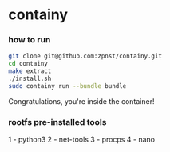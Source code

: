 # containy

### how to run

```bash
git clone git@github.com:zpnst/containy.git
cd containy
make extract
./install.sh
sudo containy run --bundle bundle
```

Congratulations, you're inside the container!

### rootfs pre-installed tools
1 - python3
2 - net-tools
3 - procps
4 - nano